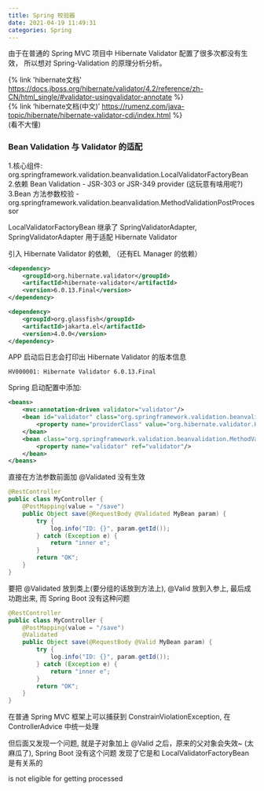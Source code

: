 ```yaml
---
title: Spring 校验器
date: 2021-04-19 11:49:31
categories: Spring
---
```

由于在普通的 Spring MVC 项目中 Hibernate Validator 配置了很多次都没有生效，
所以想对 Spring-Validation 的原理分析分析。

{% link 'hibernate文档' https://docs.jboss.org/hibernate/validator/4.2/reference/zh-CN/html_single/#validator-usingvalidator-annotate %}  
{% link ‘hibernate文档(中文)’ https://rumenz.com/java-topic/hibernate/hibernate-validator-cdi/index.html %}  
(看不大懂)

### Bean Validation 与 Validator 的适配

1.核心组件: org.springframework.validation.beanvalidation.LocalValidatorFactoryBean  
2.依赖 Bean Validation - JSR-303 or JSR-349 provider (这玩意有啥用呢?)  
3.Bean 方法参数校验 - org.springframework.validation.beanvalidation.MethodValidationPostProcessor

LocalValidatorFactoryBean 继承了 SpringValidatorAdapter, SpringValidatorAdapter 用于适配 Hibernate Validator  

引入 Hibernate Validator 的依赖, （还有EL Manager 的依赖）
```xml
<dependency>
	<groupId>org.hibernate.validator</groupId>
	<artifactId>hibernate-validator</artifactId>
	<version>6.0.13.Final</version>
</dependency>
```
```xml
<dependency>
	<groupId>org.glassfish</groupId>
	<artifactId>jakarta.el</artifactId>
	<version>4.0.0</version>
</dependency>
```

APP 启动后日志会打印出 Hibernate Validator 的版本信息
```text
HV000001: Hibernate Validator 6.0.13.Final
```

Spring 启动配置中添加: 
```xml
<beans>
    <mvc:annotation-driven validator="validator"/>
    <bean id="validator" class="org.springframework.validation.beanvalidation.LocalValidationFactoryBean">
        <property name="providerClass" value="org.hibernate.validator.HibernateValidator"/>
    </bean>
    <bean class="org.springframework.validation.beanvalidation.MethodValidationPostProcessor">
        <property name="validator" ref="validator"/>
    </bean>
</beans>
```

直接在方法参数前面加 @Validated 没有生效
```java
@RestController
public class MyController {
    @PostMapping(value = "/save")
    public Object save(@RequestBody @Validated MyBean param) {
        try {
            log.info("ID: {}", param.getId());
        } catch (Exception e) {
            return "inner e";
        }
        return "OK";
    }
}
```

要把 @Validated 放到类上(要分组的话放到方法上), @Valid 放到入参上, 最后成功跑出来, 而 Spring Boot 没有这种问题  
```java
@RestController
public class MyController {
    @PostMapping(value = "/save")
    @Validated
    public Object save(@RequestBody @Valid MyBean param) {
        try {
            log.info("ID: {}", param.getId());
        } catch (Exception e) {
            return "inner e";
        }
        return "OK";
    }
}
```
在普通 Spring MVC 框架上可以捕获到 ConstrainViolationException, 在 ControllerAdvice 中统一处理 

但后面又发现一个问题, 就是子对象加上 @Valid 之后，原来的父对象会失效~ (太麻瓜了), Spring Boot 没有这个问题
发现了它是和 LocalValidatorFactoryBean 是有关系的

is not eligible for getting processed